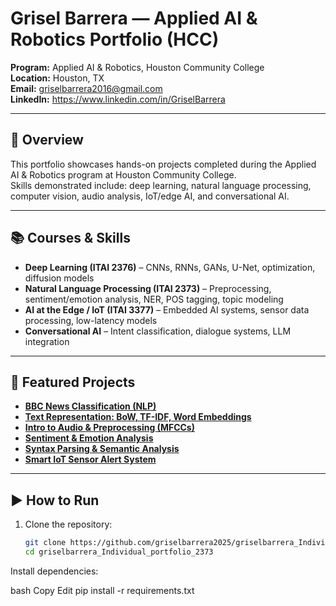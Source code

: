 # Grisel Barrera — Applied AI & Robotics Portfolio (HCC)

**Program:** Applied AI & Robotics, Houston Community College  
**Location:** Houston, TX  
**Email:** griselbarrera2016@gmail.com  
**LinkedIn:** https://www.linkedin.com/in/GriselBarrera

---

## 📄 Overview
This portfolio showcases hands-on projects completed during the Applied AI & Robotics program at Houston Community College.  
Skills demonstrated include: deep learning, natural language processing, computer vision, audio analysis, IoT/edge AI, and conversational AI.

---

## 📚 Courses & Skills
- **Deep Learning (ITAI 2376)** – CNNs, RNNs, GANs, U-Net, optimization, diffusion models
- **Natural Language Processing (ITAI 2373)** – Preprocessing, sentiment/emotion analysis, NER, POS tagging, topic modeling
- **AI at the Edge / IoT (ITAI 3377)** – Embedded AI systems, sensor data processing, low-latency models
- **Conversational AI** – Intent classification, dialogue systems, LLM integration

---

## 📌 Featured Projects
- [**BBC News Classification (NLP)**](Grisel-Barrera-HCC-AI_Custom/NLP-ITAI2373/Text-Processing-Project/)
- [**Text Representation: BoW, TF-IDF, Word Embeddings**](Grisel-Barrera-HCC-AI_Custom/NLP-ITAI2373/Text-Representation/)
- [**Intro to Audio & Preprocessing (MFCCs)**](Grisel-Barrera-HCC-AI_Custom/NLP-ITAI2373/Intro-to-Audio-and-Preprocessing/)
- [**Sentiment & Emotion Analysis**](Grisel-Barrera-HCC-AI_Custom/NLP-ITAI2373/Sentiment-and-Emotion-Analysis/)
- [**Syntax Parsing & Semantic Analysis**](Grisel-Barrera-HCC-AI_Custom/NLP-ITAI2373/Syntax-Parsing-and-Semantic-Analysis/)
- [**Smart IoT Sensor Alert System**](Grisel-Barrera-HCC-AI_Custom/AI-at-the-Edge-IoT-ITAI3377/SmartSensorSystem/)


---

## ▶️ How to Run
1. Clone the repository:
   ```bash
   git clone https://github.com/griselbarrera2025/griselbarrera_Individual_portfolio_2373.git
   cd griselbarrera_Individual_portfolio_2373
Install dependencies:

bash
Copy
Edit
pip install -r requirements.txt
